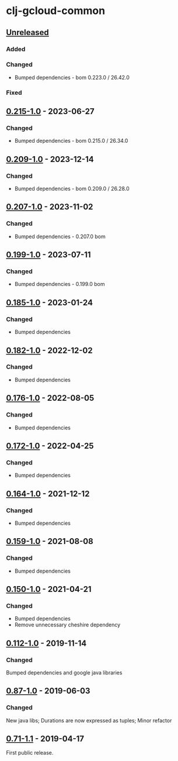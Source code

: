 # clj-gcloud-common

## [Unreleased]

### Added

### Changed
* Bumped dependencies - bom 0.223.0 / 26.42.0

### Fixed


## [0.215-1.0] - 2023-06-27
### Changed
* Bumped dependencies - bom 0.215.0 / 26.34.0

## [0.209-1.0] - 2023-12-14
### Changed
* Bumped dependencies - bom 0.209.0 / 26.28.0

## [0.207-1.0] - 2023-11-02
### Changed
* Bumped dependencies - 0.207.0 bom

## [0.199-1.0] - 2023-07-11
### Changed
* Bumped dependencies - 0.199.0 bom

## [0.185-1.0] - 2023-01-24
### Changed
* Bumped dependencies

## [0.182-1.0] - 2022-12-02
### Changed
* Bumped dependencies

## [0.176-1.0] - 2022-08-05
### Changed
* Bumped dependencies

## [0.172-1.0] - 2022-04-25
### Changed
* Bumped dependencies

## [0.164-1.0] - 2021-12-12
### Changed
* Bumped dependencies

## [0.159-1.0] - 2021-08-08
### Changed
* Bumped dependencies

## [0.150-1.0] - 2021-04-21
### Changed
* Bumped dependencies
* Remove unnecessary cheshire dependency

## [0.112-1.0] - 2019-11-14
### Changed
Bumped dependencies and google java libraries

## [0.87-1.0] - 2019-06-03
### Changed
New java libs; Durations are now expressed as tuples; Minor refactor

## [0.71-1.1] - 2019-04-17
First public release.

[Unreleased]: https://github.com/oscaro/clj-gcloud-common/-/compare/0.215-1.0...devel
[0.215-1.0]: https://github.com/oscaro/clj-gcloud-common/-/compare/0.209-1.0...0.215-1.0
[0.209-1.0]: https://github.com/oscaro/clj-gcloud-common/-/compare/0.207-1.0...0.209-1.0
[0.207-1.0]: https://github.com/oscaro/clj-gcloud-common/-/compare/0.199-1.0...0.207-1.0
[0.199-1.0]: https://github.com/oscaro/clj-gcloud-common/-/compare/0.185-1.0...0.199-1.0
[0.185-1.0]: https://github.com/oscaro/clj-gcloud-common/-/compare/0.182-1.0...0.185-1.0
[0.182-1.0]: https://github.com/oscaro/clj-gcloud-common/-/compare/0.176-1.0...0.182-1.0
[0.176-1.0]: https://github.com/oscaro/clj-gcloud-common/-/compare/0.172-1.0...0.176-1.0
[0.172-1.0]: https://github.com/oscaro/clj-gcloud-common/-/compare/0.164-1.0...0.172-1.0
[0.164-1.0]: https://github.com/oscaro/clj-gcloud-common/-/compare/0.159-1.0...0.164-1.0
[0.159-1.0]: https://github.com/oscaro/clj-gcloud-common/-/compare/0.150-1.0...0.159-1.0
[0.150-1.0]: https://github.com/oscaro/clj-gcloud-common/-/compare/0.112-1.0...0.150-1.0
[0.112-1.0]: https://github.com/oscaro/clj-gcloud-common/-/compare/0.87-1.0...0.112-1.0
[0.87-1.0]: https://github.com/oscaro/clj-gcloud-common/-/compare/0.71-1.1...0.87-1.0
[0.71-1.1]: https://github.com/oscaro/clj-gcloud-common/releases/tag/0.71-1.1
